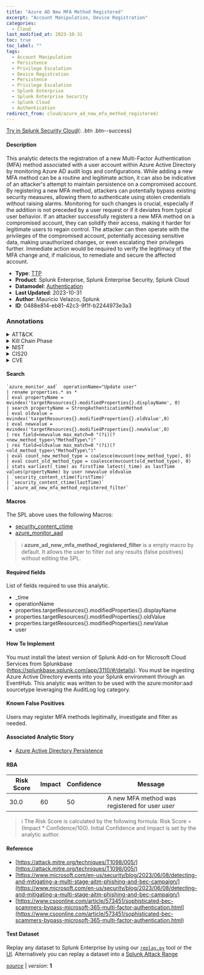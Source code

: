 ```yaml
---
title: "Azure AD New MFA Method Registered"
excerpt: "Account Manipulation, Device Registration"
categories:
  - Cloud
last_modified_at: 2023-10-31
toc: true
toc_label: ""
tags:
  - Account Manipulation
  - Persistence
  - Privilege Escalation
  - Device Registration
  - Persistence
  - Privilege Escalation
  - Splunk Enterprise
  - Splunk Enterprise Security
  - Splunk Cloud
  - Authentication
redirect_from: cloud/azure_ad_new_mfa_method_registered/
---
```




[Try in Splunk Security Cloud](https://www.splunk.com/en_us/cyber-security.html){: .btn .btn--success}

#### Description

This analytic detects the registration of a new Multi-Factor Authentication (MFA) method associated with a user account within Azure Active Directory by monitoring Azure AD audit logs and configurations. While adding a new MFA method can be a routine and legitimate action, it can also be indicative of an attacker&#39;s attempt to maintain persistence on a compromised account. By registering a new MFA method, attackers can potentially bypass existing security measures, allowing them to authenticate using stolen credentials without raising alarms. Monitoring for such changes is crucial, especially if the addition is not preceded by a user request or if it deviates from typical user behavior. If an attacker successfully registers a new MFA method on a compromised account, they can solidify their access, making it harder for legitimate users to regain control. The attacker can then operate with the privileges of the compromised account, potentially accessing sensitive data, making unauthorized changes, or even escalating their privileges further. Immediate action would be required to verify the legitimacy of the MFA change and, if malicious, to remediate and secure the affected account.

- **Type**: [TTP](https://github.com/splunk/security_content/wiki/Detection-Analytic-Types)
- **Product**: Splunk Enterprise, Splunk Enterprise Security, Splunk Cloud
- **Datamodel**: [Authentication](https://docs.splunk.com/Documentation/CIM/latest/User/Authentication)
- **Last Updated**: 2023-10-31
- **Author**: Mauricio Velazco, Splunk
- **ID**: 0488e814-eb81-42c3-9f1f-b2244973e3a3

### Annotations
<details>
  <summary>ATT&CK</summary>

<div markdown="1">

#### [ATT&CK](https://attack.mitre.org/)

| ID          | Technique   | Tactic         |
| ----------- | ----------- |--------------- |
| [T1098](https://attack.mitre.org/techniques/T1098/) | Account Manipulation | Persistence, Privilege Escalation |

| [T1098.005](https://attack.mitre.org/techniques/T1098/005/) | Device Registration | Persistence, Privilege Escalation |

</div>
</details>


<details>
  <summary>Kill Chain Phase</summary>

<div markdown="1">

* Installation
* Exploitation


</div>
</details>


<details>
  <summary>NIST</summary>

<div markdown="1">

* DE.CM



</div>
</details>

<details>
  <summary>CIS20</summary>

<div markdown="1">

* CIS 10



</div>
</details>

<details>
  <summary>CVE</summary>

<div markdown="1">


</div>
</details>


#### Search

```
`azure_monitor_aad`  operationName="Update user" 
| rename properties.* as *  
| eval propertyName = mvindex('targetResources{}.modifiedProperties{}.displayName', 0) 
| search propertyName = StrongAuthenticationMethod 
| eval oldvalue = mvindex('targetResources{}.modifiedProperties{}.oldValue',0) 
| eval newvalue = mvindex('targetResources{}.modifiedProperties{}.newValue',0) 
| rex field=newvalue max_match=0 "(?i)(?<new_method_type>\"MethodType\")" 
| rex field=oldvalue max_match=0 "(?i)(?<old_method_type>\"MethodType\")" 
| eval count_new_method_type = coalesce(mvcount(new_method_type), 0) 
| eval count_old_method_type = coalesce(mvcount(old_method_type), 0) 
| stats earliest(_time) as firstTime latest(_time) as lastTime values(propertyName) by user newvalue oldvalue 
| `security_content_ctime(firstTime)` 
| `security_content_ctime(lastTime)` 
| `azure_ad_new_mfa_method_registered_filter`
```

#### Macros
The SPL above uses the following Macros:
* [security_content_ctime](https://github.com/splunk/security_content/blob/develop/macros/security_content_ctime.yml)
* [azure_monitor_aad](https://github.com/splunk/security_content/blob/develop/macros/azure_monitor_aad.yml)

> :information_source:
> **azure_ad_new_mfa_method_registered_filter** is a empty macro by default. It allows the user to filter out any results (false positives) without editing the SPL.



#### Required fields
List of fields required to use this analytic.
* _time
* operationName
* properties.targetResources{}.modifiedProperties{}.displayName
* properties.targetResources{}.modifiedProperties{}.oldValue
* properties.targetResources{}.modifiedProperties{}.newValue
* user



#### How To Implement
You must install the latest version of Splunk Add-on for Microsoft Cloud Services from Splunkbase (https://splunkbase.splunk.com/app/3110/#/details). You must be ingesting Azure Active Directory events into your Splunk environment through an EventHub. This analytic was written to be used with the azure:monitor:aad sourcetype leveraging the AuditLog log category.
#### Known False Positives
Users may register MFA methods legitimally, investigate and filter as needed.

#### Associated Analytic Story
* [Azure Active Directory Persistence](/stories/azure_active_directory_persistence)




#### RBA

| Risk Score  | Impact      | Confidence   | Message      |
| ----------- | ----------- |--------------|--------------|
| 30.0 | 60 | 50 | A new MFA method was registered for user $user$ |


> :information_source:
> The Risk Score is calculated by the following formula: Risk Score = (Impact * Confidence/100). Initial Confidence and Impact is set by the analytic author.


#### Reference

* [https://attack.mitre.org/techniques/T1098/005/](https://attack.mitre.org/techniques/T1098/005/)
* [https://www.microsoft.com/en-us/security/blog/2023/06/08/detecting-and-mitigating-a-multi-stage-aitm-phishing-and-bec-campaign/](https://www.microsoft.com/en-us/security/blog/2023/06/08/detecting-and-mitigating-a-multi-stage-aitm-phishing-and-bec-campaign/)
* [https://www.csoonline.com/article/573451/sophisticated-bec-scammers-bypass-microsoft-365-multi-factor-authentication.html](https://www.csoonline.com/article/573451/sophisticated-bec-scammers-bypass-microsoft-365-multi-factor-authentication.html)



#### Test Dataset
Replay any dataset to Splunk Enterprise by using our [`replay.py`](https://github.com/splunk/attack_data#using-replaypy) tool or the [UI](https://github.com/splunk/attack_data#using-ui).
Alternatively you can replay a dataset into a [Splunk Attack Range](https://github.com/splunk/attack_range#replay-dumps-into-attack-range-splunk-server)




[*source*](https://github.com/splunk/security_content/tree/develop/detections/cloud/azure_ad_new_mfa_method_registered.yml) \| *version*: **1**